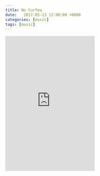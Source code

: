 ```yaml
---
title: No Curfew
date:   2017-05-13 12:00:00 +0800
categories: [music]
tags: [music]
---
```


<div class="bandcamp">

<iframe style="border: 0; width: 280px; height: 422px;" src="https://bandcamp.com/EmbeddedPlayer/album=2962620017/size=large/bgcol=333333/linkcol=4ec5ec/tracklist=false/track=2543422956/transparent=true/" seamless><a href="http://makee.bandcamp.com/album/the-spring-peaks">The Spring Peaks by The Spring Peaks</a></iframe>

</div>
